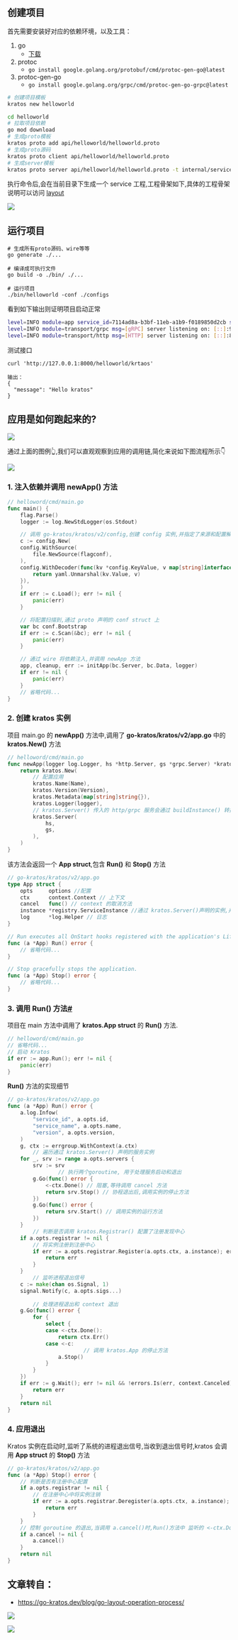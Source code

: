 
## 创建项目

首先需要安装好对应的依赖环境，以及工具：

1. go  
   - [下载](https://studygolang.com/dl)
2. protoc 
   - `go install google.golang.org/protobuf/cmd/protoc-gen-go@latest`
3. protoc-gen-go
   - `go install google.golang.org/grpc/cmd/protoc-gen-go-grpc@latest`

```bash
# 创建项目模板
kratos new helloworld

cd helloworld
# 拉取项目依赖
go mod download
# 生成proto模板
kratos proto add api/helloworld/helloworld.proto
# 生成proto源码
kratos proto client api/helloworld/helloworld.proto
# 生成server模板
kratos proto server api/helloworld/helloworld.proto -t internal/service
```

执行命令后,会在当前目录下生成一个 service 工程,工程骨架如下,具体的工程骨架说明可以访问 [layout](https://go-kratos.dev/docs/intro/layout) 

![](https://img2020.cnblogs.com/blog/2344773/202109/2344773-20210902224825993-166434377.png)

## 运行项目

```shell
# 生成所有proto源码、wire等等
go generate ./...

# 编译成可执行文件
go build -o ./bin/ ./...

# 运行项目
./bin/helloworld -conf ./configs
```

看到如下输出则证明项目启动正常

```bash
level=INFO module=app service_id=7114ad8a-b3bf-11eb-a1b9-f0189850d2cb service_name=  version=
level=INFO module=transport/grpc msg=[gRPC] server listening on: [::]:9000
level=INFO module=transport/http msg=[HTTP] server listening on: [::]:8000 
```

测试接口

```shell
curl 'http://127.0.0.1:8000/helloworld/krtaos'

输出：
{
  "message": "Hello kratos"
}
```

## 应用是如何跑起来的?

![](https://img2020.cnblogs.com/blog/2344773/202109/2344773-20210902224841022-2051641947.png)

通过上面的图例👆,我们可以直观观察到应用的调用链,简化来说如下图流程所示👇

![](https://img2020.cnblogs.com/blog/2344773/202109/2344773-20210902224857367-1591524951.png)

### 1. 注入依赖并调用 newApp() 方法

```go
// helloword/cmd/main.go
func main() {
    flag.Parse()
    logger := log.NewStdLogger(os.Stdout)

    // 调用 go-kratos/kratos/v2/config,创建 config 实例,并指定了来源和配置解析方法
    c := config.New(
    config.WithSource(
        file.NewSource(flagconf),
    ),
    config.WithDecoder(func(kv *config.KeyValue, v map[string]interface{}) error {
        return yaml.Unmarshal(kv.Value, v)
    }),
    )
    if err := c.Load(); err != nil {
        panic(err)
    }

    // 将配置扫描到,通过 proto 声明的 conf struct 上
    var bc conf.Bootstrap
    if err := c.Scan(&bc); err != nil {
        panic(err)
    }

    // 通过 wire 将依赖注入,并调用 newApp 方法
    app, cleanup, err := initApp(bc.Server, bc.Data, logger)
    if err != nil {
        panic(err)
    }
    // 省略代码...
}
```

### 2. 创建 kratos 实例

项目 main.go 的 **newApp()** 方法中,调用了 **go-kratos/kratos/v2/app.go** 中的 **kratos.New()** 方法

```go
// helloword/cmd/main.go
func newApp(logger log.Logger, hs *http.Server, gs *grpc.Server) *kratos.App {
    return kratos.New(
        // 配置应用   
        kratos.Name(Name),
        kratos.Version(Version),
        kratos.Metadata(map[string]string{}),
        kratos.Logger(logger),
        // kratos.Server() 传入的 http/grpc 服务会通过 buildInstance() 转换成registry.ServiceInstance struct*
        kratos.Server(
            hs,
            gs,
        ),
    )
}
```

该方法会返回一个 **App struct**,包含 **Run()** 和 **Stop()** 方法

```go
// go-kratos/kratos/v2/app.go
type App struct {
    opts     options //配置
    ctx      context.Context // 上下文
    cancel   func() // context 的取消方法
    instance *registry.ServiceInstance //通过 kratos.Server()声明的实例,并通过 buildInstance() 转换后的 *registry.ServiceInstance struct
    log      *log.Helper // 日志
}

// Run executes all OnStart hooks registered with the application's Lifecycle.
func (a *App) Run() error {
    // 省略代码...
}

// Stop gracefully stops the application.
func (a *App) Stop() error {
    // 省略代码...
}
```

### 3. 调用 Run() 方法[#](https://go-kratos.dev/blog/go-layout-operation-process/#3-调用-run-方法)

项目在 main 方法中调用了 **kratos.App struct** 的 **Run()** 方法.

```go
// helloword/cmd/main.go
// 省略代码...
// 启动 Kratos
if err := app.Run(); err != nil {
    panic(err)
}
```

**Run()** 方法的实现细节

```go
// go-kratos/kratos/v2/app.go
func (a *App) Run() error {
    a.log.Infow(
        "service_id", a.opts.id,
        "service_name", a.opts.name,
        "version", a.opts.version,
    )
    g, ctx := errgroup.WithContext(a.ctx)
        // 遍历通过 kratos.Server() 声明的服务实例
    for _, srv := range a.opts.servers {
        srv := srv
                // 执行两个goroutine, 用于处理服务启动和退出
        g.Go(func() error {
            <-ctx.Done() // 阻塞,等待调用 cancel 方法
            return srv.Stop() // 协程退出后,调用实例的停止方法
        })
        g.Go(func() error {
            return srv.Start() // 调用实例的运行方法
        })
    }
        // 判断是否调用 kratos.Registrar() 配置了注册发现中心
    if a.opts.registrar != nil {
        // 将实例注册到注册中心
        if err := a.opts.registrar.Register(a.opts.ctx, a.instance); err != nil 
            return err
        }
    }
        // 监听进程退出信号
    c := make(chan os.Signal, 1)
    signal.Notify(c, a.opts.sigs...)
        
        // 处理进程退出和 context 退出
    g.Go(func() error {
        for {
            select {
            case <-ctx.Done():
                return ctx.Err()
            case <-c:
                        // 调用 kratos.App 的停止方法
                a.Stop()
            }
        }
    })
    if err := g.Wait(); err != nil && !errors.Is(err, context.Canceled) {
        return err
    }
    return nil
}
```

### 4. 应用退出

Kratos 实例在启动时,监听了系统的进程退出信号,当收到退出信号时,kratos 会调用 **App struct** 的 **Stop()** 方法

```go
// go-kratos/kratos/v2/app.go
func (a *App) Stop() error {
    // 判断是否有注册中心配置
    if a.opts.registrar != nil {
        // 在注册中心中将实例注销
        if err := a.opts.registrar.Deregister(a.opts.ctx, a.instance); err != nil {
            return err
        }
    }
    // 控制 goroutine 的退出,当调用 a.cancel()时,Run()方法中 监听的 <-ctx.Done() 收到消息后,没有阻塞后,方法会调用 server 的 Stop()方法,停止服务
    if a.cancel != nil {
        a.cancel()
    }
    return nil
}
```

## 文章转自：
- https://go-kratos.dev/blog/go-layout-operation-process/

![](https://img2020.cnblogs.com/blog/2344773/202109/2344773-20210902225224456-315933124.png)

![](https://img2020.cnblogs.com/blog/2344773/202109/2344773-20210902225203602-1750987546.gif)
